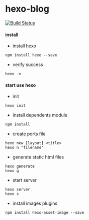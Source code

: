 # hexo-blog

[![Build Status](https://travis-ci.com/cuilan/cuilan.github.io.svg?branch=master)](https://travis-ci.com/cuilan/cuilan.github.io)

#### install

* install hexo

```shell
npm install hexo --save
```

* verify success

```shell
hexo -v
```

#### start use hexo

* init

```shell
hexo init
```

* install dependents module

```shell
npm install
```

* create ports file

```shell
hexo new [layout] <title>
hexo n "filename"
```

* generate static html files

```shell
hexo generate
hexo g
```

* start server

```shell
hexo server
hexo s
```

* install images plugins

```shell
npm install hexo-asset-image --save
```

